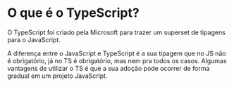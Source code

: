 # O que é o TypeScript?

O TypeScript foi criado pela Microsoft para trazer um superset de tipagens para o JavaScript.

A diferença entre o JavaScript e TypeScript é a sua tipagem que no JS não é obrigatório, já no TS é obrigatório, mas nem pra todos os casos. Algumas vantagens de utilizar o TS é que a sua adoção pode ocorrer de forma gradual em um projeto JavaScript.